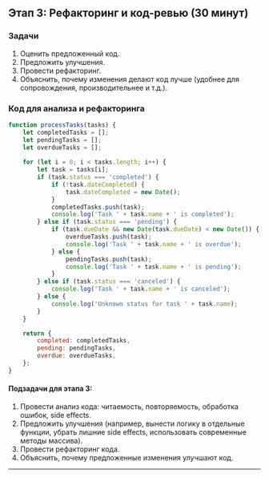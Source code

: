 ## Этап 3: Рефакторинг и код-ревью (30 минут)

### Задачи
1. Оценить предложенный код.
2. Предложить улучшения.
3. Провести рефакторинг.
4. Объяснить, почему изменения делают код лучше (удобнее для сопровождения, производительнее и т.д.).

### Код для анализа и рефакторинга

```javascript
function processTasks(tasks) {
    let completedTasks = [];
    let pendingTasks = [];
    let overdueTasks = [];
    
    for (let i = 0; i < tasks.length; i++) {
        let task = tasks[i];
        if (task.status === 'completed') {
            if (!task.dateCompleted) {
                task.dateCompleted = new Date();
            }
            completedTasks.push(task);
            console.log('Task ' + task.name + ' is completed');
        } else if (task.status === 'pending') {
            if (task.dueDate && new Date(task.dueDate) < new Date()) {
                overdueTasks.push(task);
                console.log('Task ' + task.name + ' is overdue');
            } else {
                pendingTasks.push(task);
                console.log('Task ' + task.name + ' is pending');
            }
        } else if (task.status === 'canceled') {
            console.log('Task ' + task.name + ' is canceled');
        } else {
            console.log('Unknown status for task ' + task.name);
        }
    }

    return {
        completed: completedTasks,
        pending: pendingTasks,
        overdue: overdueTasks,
    };
}
```

#### Подзадачи для этапа 3:
1. Провести анализ кода: читаемость, повторяемость, обработка ошибок, side effects.
2. Предложить улучшения (например, вынести логику в отдельные функции, убрать лишние side effects, использовать современные методы массива).
3. Провести рефакторинг кода.
4. Объяснить, почему предложенные изменения улучшают код.

---